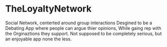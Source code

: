 # TheLoyaltyNetwork
Social Network, centerted around group interactions 
Desgined to be a Debating App where people can argue thier opinions, 
While gaing rep with the Orginaztions they support.
Not supposed to be completely serious, but an enjoyable app none the less. 
